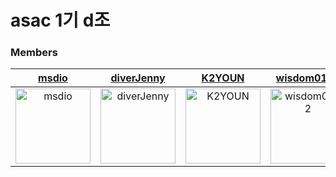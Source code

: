 # asac 1기 d조





### Members

<div align="center"> 
  
| [msdio](https://github.com/msdio) | [diverJenny](https://github.com/diverJenny) | [K2YOUN](https://github.com/K2YOUN) | [wisdom0122](https://github.com/wisdom0122) | [JH19980421](https://github.com/JH19980421)
|:---:|:---:|:---:|:---:|:---:|
|<img width="120" alt="msdio" src="https://avatars.githubusercontent.com/u/59170680?v=4">|<img width="120" alt="diverJenny" src="https://avatars.githubusercontent.com/u/65536352?v=4">|<img width="120" alt="K2YOUN" src="https://avatars.githubusercontent.com/u/45381366?v=4">|<img width="120" alt="wisdom0122" src="https://avatars.githubusercontent.com/u/115059778?v=4">|<img width="120" alt="JH19980421" src="https://avatars.githubusercontent.com/u/80333155?v=4">|

  
</div>
